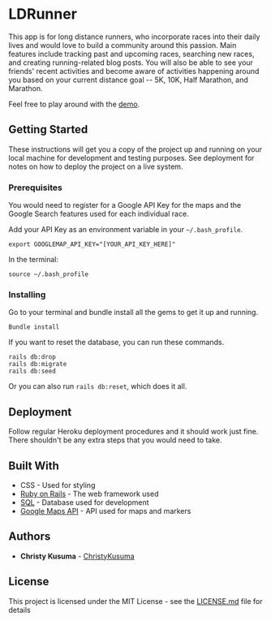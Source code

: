 # LDRunner

This app is for long distance runners, who incorporate races into their daily lives and would love to build a community around this passion. Main features include tracking past and upcoming races, searching new races, and creating running-related blog posts. You will also be able to see your friends' recent activities and become aware of activities happening around you based on your current distance goal -- 5K, 10K, Half Marathon, and Marathon.

Feel free to play around with the <a href="https://ldrunner.herokuapp.com/">demo</a>.

## Getting Started

These instructions will get you a copy of the project up and running on your local machine for development and testing purposes. See deployment for notes on how to deploy the project on a live system.

### Prerequisites

You would need to register for a Google API Key for the maps and the Google Search features used for each individual race.

Add your API Key as an environment variable in your `~/.bash_profile`.

```
export GOOGLEMAP_API_KEY="[YOUR_API_KEY_HERE]"
```

In the terminal:

```
source ~/.bash_profile
```

### Installing

Go to your terminal and bundle install all the gems to get it up and running. 

```
Bundle install
```

If you want to reset the database, you can run these commands.

```
rails db:drop
rails db:migrate
rails db:seed 
```

Or you can also run `rails db:reset`, which does it all.

## Deployment

Follow regular Heroku deployment procedures and it should work just fine. There shouldn't be any extra steps that you would need to take.

## Built With

* CSS - Used for styling
* [Ruby on Rails](http://guides.rubyonrails.org/) - The web framework used
* [SQL](https://dev.mysql.com/doc/) - Database used for development
* [Google Maps API](https://developers.google.com/maps/documentation/javascript/) - API used for maps and markers

## Authors

* **Christy Kusuma** - [ChristyKusuma](https://github.com/christykusuma)

## License

This project is licensed under the MIT License - see the [LICENSE.md](LICENSE.md) file for details







